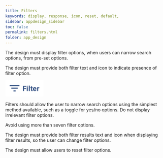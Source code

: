 ```yaml
---
title: Filters 
keywords: display, response, icon, reset, default,
sidebar: appdesign_sidebar
toc: false
permalink: filters.html
folder: app_design 
---
```


The design must display filter options, when users can narrow search options, from pre-set options.  

The design must provide both filter text and icon to indicate presence of filter option. 

<img src="/images/examples/design-standards-navigation-filters-icon.png" style="max-width: 120px;">

Filters should allow the user to narrow search options using the simplest method available, such as a toggle for yes/no options.  Do not display irrelevant filter options.  

Avoid using more than seven filter options.    

The design must provide both filter results text and icon when displaying filter results, so the user can change filter options.

The design must allow users to reset filter options.  
